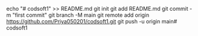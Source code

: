 echo "# codsoft1" >> README.md
git init
git add README.md
git commit -m "first commit"
git branch -M main
git remote add origin https://github.com/Priya050201/codsoft1.git
git push -u origin main# codsoft1
